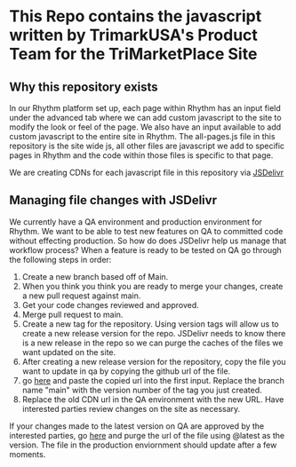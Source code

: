 # This Repo contains the javascript written by TrimarkUSA's Product Team for the TriMarketPlace Site

## Why this repository exists
In our Rhythm platform set up, each page within Rhythm has an input field under the advanced tab where we can add custom javascript to the site to modify the look or feel of the page. We also have an input available to add custom javascript to the entire site in Rhythm.
The all-pages.js file in this repository is the site wide js, all other files are javascript we add to specific pages in Rhythm and the code within those files is specific to that page.

We are creating CDNs for each javascript file in this repository via [JSDelivr](https://www.jsdelivr.com/github)

## Managing file changes with JSDelivr
We currently have a QA environment and production environment for Rhythm. We want to be able to test new features on QA to committed code without effecting production. So how do does JSDelivr help us manage that workflow process?
When a feature is ready to be tested on QA go through the following steps in order:
1. Create a new branch based off of Main.
2. When you think you think you are ready to merge your changes, create a new pull request against main.
3. Get your code changes reviewed and approved.
4. Merge pull request to main.
5. Create a new tag for the repository. Using version tags will allow us to create a new release version for the repo. JSDelivr needs to know there is a new release in the repo so we can purge the caches of the files we want updated on the site.
6. After creating a new release version for the repository, copy the file you want to update in qa by copying the github url of the file.
7. go [here](https://www.jsdelivr.com/github) and paste the copied url into the first input. Replace the branch name "main" with the version number of the tag you just created.
8. Replace the old CDN url in the QA environment with the new URL. Have interested parties review changes on the site as necessary.

If your changes made to the latest version on QA are approved by the interested parties, go [here](https://www.jsdelivr.com/tools/purge) and purge the url of the file using @latest as the version. The file in the production enviornment should update after a few moments.




